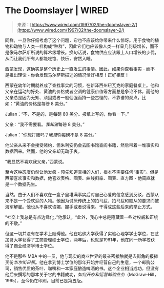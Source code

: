 <!--yml

类别：未分类

日期：2024-05-29 13:25:16

-->

# The Doomslayer | WIRED

> 来源：[https://www.wired.com/1997/02/the-doomslayer-2/](https://www.wired.com/1997/02/the-doomslayer-2/)

同样，一旦你仔细考虑了这个问题，它也不应该给你带来什么惊讶。用于食物的植物和动物与人类一样构成“种群”，因此它们也应该像人类一样呈几何级增长，而不是像马尔萨斯所说的算术级增长。换句话说，食物供应应该跟上人口增长的步伐，从而让我们所有人都能吃饱、快乐，安然入睡。

西蒙发现，这确实是整个历史上一直发生的事情。因此，如果你查看事实 - 而不是推出理论 - 你会发现马尔萨斯描述的情况恰好相反！正好相反！

西蒙在幼年时期就养成了查找事实的习惯，在新泽西州纽瓦克的家庭餐桌上。他和父亲在运动的好处、黄油的价格或者空调的健康价值等方面总是争论不休，而他的父亲总是因为无知、顽固或者一般倔强而持一些古怪的、不靠谱的观点，比如：“黄油的价格是每磅 8 美分。”

Julian：“不，不是的，是每磅 80 美分。报纸上写的，你看一下。”

父亲：“我不需要看。*我知道*每磅 8 美分。”

Julian：“你想打赌吗？我*赌*你每磅不是 8 美分。”

他父亲从来不会接受赌约，但朱利安仍会去图书馆查阅书籍，然后带着一堆事实和数据回来。然而，他的父亲却无动于衷。

“我显然不喜欢我父亲，”西蒙说。

至今这种态度仍然让他发疯 - 预先知道真相的人们，根本不需要任何“事实”。但是西蒙喜欢事实和数据，他喜欢表格、图表、曲线斜率、图表、直方图 - 他简直就是一个数据先生。

当然，由于人们不喜欢在一盘子里堆满事实后对自己心爱的信念感到反驳，西蒙从来不是一个受欢迎的人物。他因为讨厌传统上的拍马屁、拍马屁和顺从的要求而被海军解雇。他也从不喜欢谄媚、握手或者说得来、干得成这些后来的举止方式。

“社交上我总是有点边缘化，”他承认。“此外，我心中总是隐藏着一些对权威和正统的不敬。”

但这一切并没有在学术上阻碍他。他在哈佛大学获得了实验心理学学士学位，在芝加哥大学获得了工商管理硕士学位，两年后，也就是1961年，他在同一所学校获得了商业经济学博士学位。

他不是那些 MBA 中的一员，他与现实的商业世界的最亲密接触就是去街角的报摊买份*华尔街日报*。他在拿到博士学位的那年开始并经营自己的生意，一个邮购公司，销售优质的茶叶、咖啡和一本家庭酿造啤酒的书。这个企业相当成功，但没有他后来撰写的那本关于它的书籍成功，*如何开办和运营邮购业务*（McGraw-Hill，1965），至今仍在印刷，目前已是第五版。

